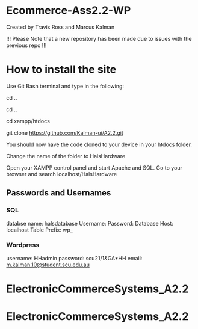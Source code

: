 # Ecommerce-Ass2.2-WP
Created by Travis Ross and Marcus Kalman

!!! Please Note  that a new repository has been made due to issues with the previous repo !!!

# How to install the site

Use Git Bash terminal and type in the following: 

cd .. 

cd ..

cd xampp/htdocs

git clone https://github.com/Kalman-ui/A2.2.git

You should now have the code cloned to your device in your htdocs folder.

Change the name of the folder to HalsHardware

Open your XAMPP control panel and start Apache and SQL. Go to your browser and search localhost/HalsHardware

## Passwords and Usernames

### SQL

databse name: halsdatabase
Username: 
Password: 
Database Host: localhost
Table Prefix: wp_

### Wordpress

username: HHadmin
password: scu21/1&GA*HH
email: m.kalman.10@student.scu.edu.au
# ElectronicCommerceSystems_A2.2
# ElectronicCommerceSystems_A2.2
